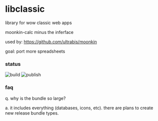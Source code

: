 # libclassic

library for wow classic web apps

moonkin-calc minus the inferface

used by: https://github.com/ultrabis/moonkin

goal: port more spreadsheets

### status

![build](https://github.com/ultrabis/libclassic/workflows/build/badge.svg) ![publish](https://github.com/ultrabis/libclassic/workflows/publish/badge.svg)

### faq

q. why is the bundle so large?

a. it includes everything (databases, icons, etc). there are plans to create new release bundle types.
